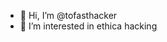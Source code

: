 - 👋 Hi, I’m @tofasthacker
- 👀 I’m interested in ethica hacking


<!---
tofasthacker/tofasthacker is a ✨ special ✨ repository because its `README.md` (this file) appears on your GitHub profile.
You can click the Preview link to take a look at your changes.
--->
